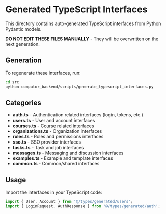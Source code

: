 # Generated TypeScript Interfaces

This directory contains auto-generated TypeScript interfaces from Python Pydantic models.

**DO NOT EDIT THESE FILES MANUALLY** - They will be overwritten on the next generation.

## Generation

To regenerate these interfaces, run:

```bash
cd src
python computor_backend/scripts/generate_typescript_interfaces.py
```

## Categories

- **auth.ts** - Authentication related interfaces (login, tokens, etc.)
- **users.ts** - User and account interfaces
- **courses.ts** - Course related interfaces
- **organizations.ts** - Organization interfaces
- **roles.ts** - Roles and permissions interfaces
- **sso.ts** - SSO provider interfaces
- **tasks.ts** - Task and job interfaces
- **messages.ts** - Messaging and discussion interfaces
- **examples.ts** - Example and template interfaces
- **common.ts** - Common/shared interfaces

## Usage

Import the interfaces in your TypeScript code:

```typescript
import { User, Account } from '@/types/generated/users';
import { LoginRequest, AuthResponse } from '@/types/generated/auth';
```

